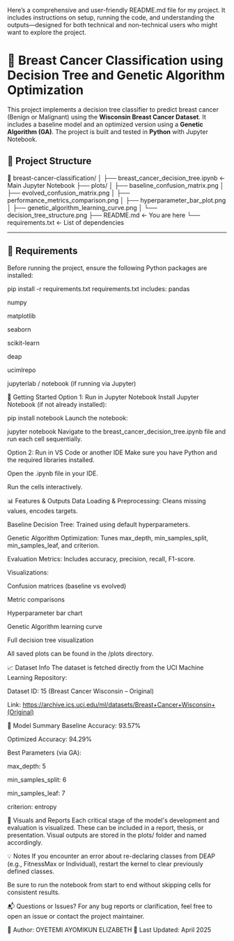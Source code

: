 Here’s a comprehensive and user-friendly README.md file for my project. It includes instructions on setup, running the code, and understanding the outputs—designed for both technical and non-technical users who might want to explore the project.


# 🧬 Breast Cancer Classification using Decision Tree and Genetic Algorithm Optimization

This project implements a decision tree classifier to predict breast cancer (Benign or Malignant) using the **Wisconsin Breast Cancer Dataset**. It includes a baseline model and an optimized version using a **Genetic Algorithm (GA)**. The project is built and tested in **Python** with Jupyter Notebook.

## 📂 Project Structure

📁 breast-cancer-classification/ │ ├── breast_cancer_decision_tree.ipynb ← Main Jupyter Notebook ├── plots/ │ ├── baseline_confusion_matrix.png │ ├── evolved_confusion_matrix.png │ ├── performance_metrics_comparison.png │ ├── hyperparameter_bar_plot.png │ ├── genetic_algorithm_learning_curve.png │ └── decision_tree_structure.png ├── README.md ← You are here └── requirements.txt ← List of dependencies



---

## 🧰 Requirements

Before running the project, ensure the following Python packages are installed:


pip install -r requirements.txt
requirements.txt includes:
pandas

numpy

matplotlib

seaborn

scikit-learn

deap

ucimlrepo

jupyterlab / notebook (if running via Jupyter)

🚀 Getting Started
Option 1: Run in Jupyter Notebook
Install Jupyter Notebook (if not already installed):


pip install notebook
Launch the notebook:


jupyter notebook
Navigate to the breast_cancer_decision_tree.ipynb file and run each cell sequentially.

Option 2: Run in VS Code or another IDE
Make sure you have Python and the required libraries installed.

Open the .ipynb file in your IDE.

Run the cells interactively.

📊 Features & Outputs
Data Loading & Preprocessing: Cleans missing values, encodes targets.

Baseline Decision Tree: Trained using default hyperparameters.

Genetic Algorithm Optimization: Tunes max_depth, min_samples_split, min_samples_leaf, and criterion.

Evaluation Metrics: Includes accuracy, precision, recall, F1-score.

Visualizations:

Confusion matrices (baseline vs evolved)

Metric comparisons

Hyperparameter bar chart

Genetic Algorithm learning curve

Full decision tree visualization

All saved plots can be found in the /plots directory.

📈 Dataset Info
The dataset is fetched directly from the UCI Machine Learning Repository:

Dataset ID: 15 (Breast Cancer Wisconsin – Original)

Link: https://archive.ics.uci.edu/ml/datasets/Breast+Cancer+Wisconsin+(Original)

🧠 Model Summary
Baseline Accuracy: 93.57%

Optimized Accuracy: 94.29%

Best Parameters (via GA):

max_depth: 5

min_samples_split: 6

min_samples_leaf: 7

criterion: entropy

📸 Visuals and Reports
Each critical stage of the model's development and evaluation is visualized. These can be included in a report, thesis, or presentation. Visual outputs are stored in the plots/ folder and named accordingly.

💡 Notes
If you encounter an error about re-declaring classes from DEAP (e.g., FitnessMax or Individual), restart the kernel to clear previously defined classes.

Be sure to run the notebook from start to end without skipping cells for consistent results.

📬 Questions or Issues?
For any bug reports or clarification, feel free to open an issue or contact the project maintainer.

📁 Author: OYETEMI AYOMIKUN ELIZABETH
📅 Last Updated: April 2025

